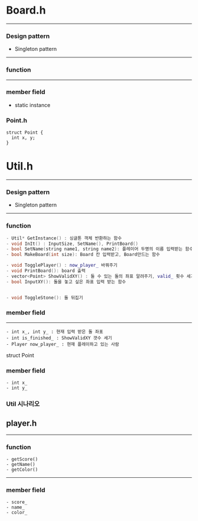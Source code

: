 # Board.h

---

### Design pattern

- Singleton pattern

---

### function

---

### member field

- static instance

### Point.h

```
struct Point {
  int x, y;
}
```

# Util.h

---

### Design pattern

- Singleton pattern

---

### function

```c++
- Util* GetInstance() : 싱글톤 객체 반환하는 함수
- void InIt() : InputSize, SetName(), PrintBoard()
- bool SetName(string name1, string name2): 플레이어 두명의 이름 입력받는 함수
- bool MakeBoard(int size): Board 칸 입력받고, Board만드는 함수

- void TogglePlayer() : now_player_ 바꿔주기
- void PrintBoard(): board 출력
- vector<Point> ShowValidXY() : 둘 수 있는 돌의 좌표 알려주기, valid_ 횟수 세기
- bool InputXY(): 돌을 놓고 싶은 좌표 입력 받는 함수


- void ToggleStone(): 돌 뒤집기
```

### member field

---

```
- int x_, int y_ : 현재 입력 받은 돌 좌표
- int is_finished_ : ShowValidXY 갯수 세기
- Player now_player_ : 현재 플레이하고 있는 사람
```

struct Point

### member field

```
- int x_
- int y_
```

### Util 시나리오

## player.h

---

### function

```
- getScore()
- getName()
- getColor()
```

---

### member field

```
- score_
- name_
- color_
```
